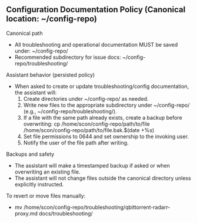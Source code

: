 Configuration Documentation Policy (Canonical location: ~/config-repo)
--------------------------------------------------------------------

Canonical path
- All troubleshooting and operational documentation MUST be saved under:
  ~/config-repo/
- Recommended subdirectory for issue docs:
  ~/config-repo/troubleshooting/

Assistant behavior (persisted policy)
- When asked to create or update troubleshooting/config documentation, the assistant will:
  1. Create directories under ~/config-repo/ as needed.
  2. Write new files to the appropriate subdirectory under ~/config-repo/ (e.g., ~/config-repo/troubleshooting/).
  3. If a file with the same path already exists, create a backup before overwriting:
     cp /home/scon/config-repo/path/to/file /home/scon/config-repo/path/to/file.bak.$(date +%s)
  4. Set file permissions to 0644 and set ownership to the invoking user.
  5. Notify the user of the file path after writing.

Backups and safety
- The assistant will make a timestamped backup if asked or when overwriting an existing file.
- The assistant will not change files outside the canonical directory unless explicitly instructed.

To revert or move files manually:
- mv /home/scon/config-repo/troubleshooting/qbittorrent-radarr-proxy.md docs/troubleshooting/

